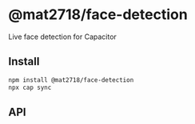 # @mat2718/face-detection

Live face detection for Capacitor

## Install

```bash
npm install @mat2718/face-detection
npx cap sync
```

## API

<docgen-index></docgen-index>

<docgen-api>
<!-- run docgen to generate docs from the source -->
<!-- More info: https://github.com/ionic-team/capacitor-docgen -->
</docgen-api>
